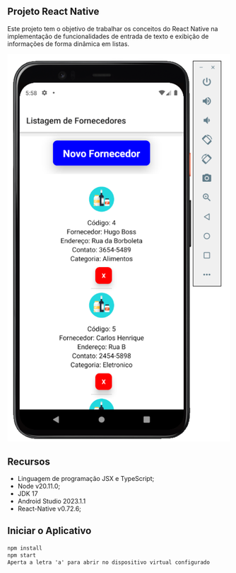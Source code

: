 ## Projeto React Native

Este projeto tem o objetivo de trabalhar os conceitos do React Native na implementação de funcionalidades de entrada de texto e exibição de informações de forma dinâmica em listas.

![image](pratical_mission.png)

## Recursos

- Linguagem de programação JSX e TypeScript; 
- Node v20.11.0;
- JDK 17
- Android Studio 2023.1.1
- React-Native v0.72.6; 

## Iniciar o Aplicativo

```
npm install
npm start
Aperta a letra 'a' para abrir no dispositivo virtual configurado 
```


